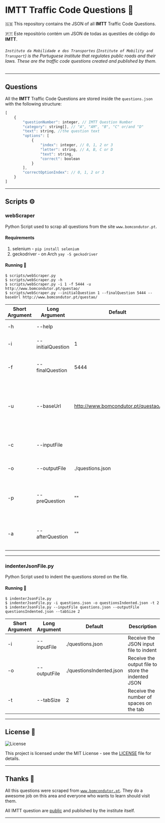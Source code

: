 # IMTT Traffic Code Questions 🚗

🇬🇧 This repository contains the JSON of all __IMTT__ Traffic Code Questions.

🇵🇹 Este repositório contém um JSON de todas as questões de código do __IMTT__.

###### `Instituto da Mobilidade e dos Transportes` (`Institute of Mobility and Transport`) is the Portuguese institute that regulates public roads and their laws. These are the traffic code questions created and published by them.

---

## Questions

All the __IMTT__ Traffic Code Questions are stored inside the `questions.json` with the following structure:

```javascript
[
	{
		"questionNumber": integer, // IMTT Question Number
		"category": string[], // "A", "AM", "B", "C" or/and "D"
		"text": string, //the question text
		"options": [
			{
				"index": integer, // 0, 1, 2 or 3
				"letter": string, // A, B, C or D
				"text": string,
				"correct": boolean
			}
		],
		"correctOptionIndex": // 0, 1, 2 or 3
	}
]
```

---

## Scripts ⚙️

### webScraper

Python Script used to scrap all questions from the site `www.bomcondutor.pt`.

#### Requirements

1. selenium - `pip install selenium`
2. geckodriver - on Arch `yay -S geckodriver`

#### Running 🚀

```console
$ scripts/webScraper.py
$ scripts/webScraper.py -h
$ scripts/webScraper.py -i 1 -f 5444 -u http://www.bomcondutor.pt/questao/
$ scripts/webScraper.py --initialQuestion 1 --finalQuestion 5444 --baseUrl http://www.bomcondutor.pt/questao/
```

| Short Argument | Long Argument     | Default                          | Description                                                                                                      |
|----------------|-------------------|----------------------------------|------------------------------------------------------------------------------------------------------------------|
|-h              | --help            |                                  | Show help menu                                                                                                   |
|-i              | --initialQuestion | 1                                | Receive the first question to scrap                                                                              |
|-f              | --finalQuestion   | 5444                             | Receive the last (included) question to scrap                                                                    |
|-u              | --baseUrl         |http://www.bomcondutor.pt/questao/| Receive the base url to use on scrap. Need be a copy of `bomcondutor.pt`. Can be used offline copies of the site |
|-c              | --inputFile       |                                  | Receive the input file to continue the JSON                                                                      |
|-o              | --outputFile      | ./questions.json                 | Receive the output file to store the JSON                                                                        |
|-p              | --preQuestion     | ""                               | Receive the string to use before question number on the URL. Ex.: ".html"                                        |
|-a              | --afterQuestion   | ""                               | Receive the string to use after question number on the URL                                                       |

---

### indenterJsonFile.py

Python Script used to indent the questions stored on the file.

#### Running 🚀

```console
$ indenterJsonFile.py
$ indenterJsonFile.py -i questions.json -o questionsIndented.json -t 2
$ indenterJsonFile.py --inputFile questions.json --outputFile questionsIndented.json --tabSize 2
```

| Short Argument | Long Argument     | Default                          | Description                                        |
|----------------|-------------------|----------------------------------|----------------------------------------------------|
|-i              | --inputFile       | ./questions.json                 | Receive the JSON input file to indent              |
|-o              | --outputFile      | ./questionsIndented.json         | Receive the output file to store the indented JSON |
|-t              | --tabSize         | 2                                | Receive the number of spaces on the tab            |

---

## License 📝

<img alt="License" src="https://img.shields.io/badge/license-MIT-%2304D361">

This project is licensed under the MIT License - see the [LICENSE](LICENSE) file for details.

---

## Thanks 🙏

All this questions were scraped from [`www.bomcondutor.pt`](https://www.bomcondutor.pt). They do a awesome job on this area and everyone who wants to learn should visit them.

All IMTT question are [public](https://www.imt-ip.pt/sites/IMTT/Portugues/Condutores/PerguntasExames/Paginas/PerguntasExamesAtualizacao.aspx) and published by the institute itself.

---